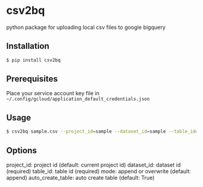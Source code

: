 # csv2bq

python package for uploading local csv files to google bigquery

## Installation

```bash
$ pip install csv2bq
```

## Prerequisites

Place your service account key file in `~/.config/gcloud/application_default_credentials.json`

## Usage

```bash
$ csv2bq sample.csv --project_id=sample --dataset_id=sample --table_id=sample
```

## Options

project_id: project id (default: current project id)
dataset_id: dataset id (required)
table_id: table id (required)
mode: append or overwrite (default: append)
auto_create_table: auto create table (default: True)
